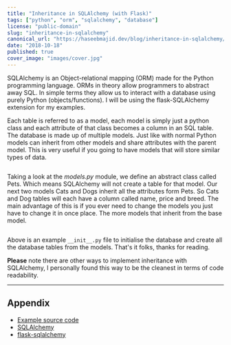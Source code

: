 ```yaml
---
title: "Inheritance in SQLAlchemy (with Flask)"
tags: ["python", "orm", "sqlalchemy", "database"]
license: "public-domain"
slug: "inheritance-in-sqlalchemy"
canonical_url: "https://haseebmajid.dev/blog/inheritance-in-sqlalchemy/"
date: "2018-10-18"
published: true
cover_image: "images/cover.jpg"
---
```


SQLAlchemy is an Object-relational mapping (ORM) made for the Python programming language. ORMs in theory allow
programmers to abstract away SQL. In simple terms they allow us to interact with a database using purely Python
(objects/functions). I will be using the flask-SQLAlchemy extension for my examples.

Each table is referred to as a model, each model is simply just a python class and each attribute of that class
becomes a column in an SQL table. The database is made up of multiple models. Just like with normal Python models
can inherit from other models and share attributes with the parent model. This is very useful if you going to
have models that will store similar types of data.

```python:title=models.py file=./source_code/example/models.py

```

Taking a look at the _models.py_ module, we define an abstract class called Pets. Which means SQLAlchemy will not create
a table for that model. Our next two models Cats and Dogs inherit all the attributes form Pets. So Cats and Dog tables
will each have a column called name, price and breed. The main advantage of this is if you ever need to change the
models you just have to change it in once place. The more models that inherit from the base model.

```python:title=__init__.py file=./source_code/example/__init__.py

```

Above is an example `__init__.py` file to initialise the database and create all the database tables from the
models. That's it folks, thanks for reading.

**Please** note there are other ways to implement inheritance with SQLAlchemy, I personally found this way to be the
cleanest in terms of code readability.

---

## Appendix

- [Example source code](<https://gitlab.com/hmajid2301/articles/-/tree/master/3.%20Implementing%20Model%20Class%20Inheritance%20in%20SQLAlchemy%20(with%20Flask)/source_code/example>)
- [SQLAlchemy](https://www.sqlalchemy.org/)
- [flask-sqlalchemy](http://flask-sqlalchemy.pocoo.org/2.3/)
